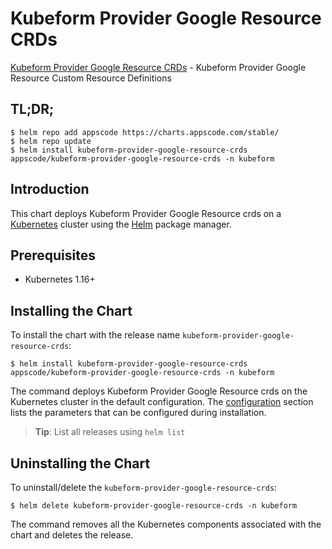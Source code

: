 # Kubeform Provider Google Resource CRDs

[Kubeform Provider Google Resource CRDs](https://github.com/kubeform) - Kubeform Provider Google Resource Custom Resource Definitions

## TL;DR;

```console
$ helm repo add appscode https://charts.appscode.com/stable/
$ helm repo update
$ helm install kubeform-provider-google-resource-crds appscode/kubeform-provider-google-resource-crds -n kubeform
```

## Introduction

This chart deploys Kubeform Provider Google Resource crds on a [Kubernetes](http://kubernetes.io) cluster using the [Helm](https://helm.sh) package manager.

## Prerequisites

- Kubernetes 1.16+

## Installing the Chart

To install the chart with the release name `kubeform-provider-google-resource-crds`:

```console
$ helm install kubeform-provider-google-resource-crds appscode/kubeform-provider-google-resource-crds -n kubeform
```

The command deploys Kubeform Provider Google Resource crds on the Kubernetes cluster in the default configuration. The [configuration](#configuration) section lists the parameters that can be configured during installation.

> **Tip**: List all releases using `helm list`

## Uninstalling the Chart

To uninstall/delete the `kubeform-provider-google-resource-crds`:

```console
$ helm delete kubeform-provider-google-resource-crds -n kubeform
```

The command removes all the Kubernetes components associated with the chart and deletes the release.


